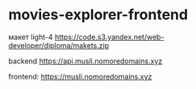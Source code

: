# movies-explorer-frontend

макет light-4
https://code.s3.yandex.net/web-developer/diploma/makets.zip

backend
https://api.musli.nomoredomains.xyz

frontend:
https://musli.nomoredomains.xyz
